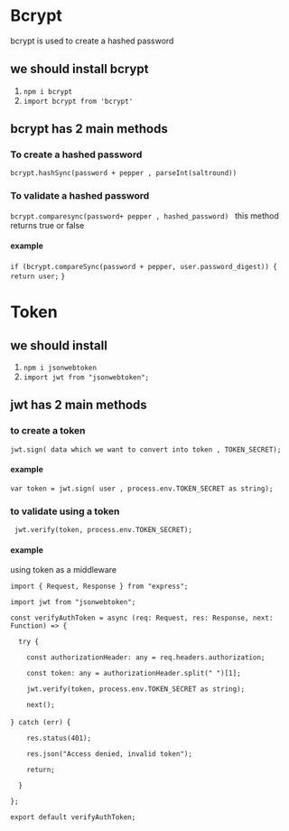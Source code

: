 
# Bcrypt
bcrypt is  used to create a hashed password

## we should install bcrypt 
1. ```npm i bcrypt```
2. ```import bcrypt from 'bcrypt'```  

## bcrypt has 2 main methods
### To create a hashed password
```bcrypt.hashSync(password + pepper , parseInt(saltround)) ```
### To validate a hashed password
```bcrypt.comparesync(password+ pepper , hashed_password) ``` 
this method returns true or false
#### example
```if (bcrypt.compareSync(password + pepper, user.password_digest)) { ```
```      return user;```
``` } ```

# Token
## we should install 
1. ```npm i jsonwebtoken```
2. ```import jwt from "jsonwebtoken";```
## jwt has 2 main methods
### to create a token
```jwt.sign( data which we want to convert into token , TOKEN_SECRET);```
#### example
```var token = jwt.sign( user , process.env.TOKEN_SECRET as string);```
### to validate using a token
``` jwt.verify(token, process.env.TOKEN_SECRET);```
#### example
using token as a middleware

```import { Request, Response } from "express";```

```import jwt from "jsonwebtoken";```

```const verifyAuthToken = async (req: Request, res: Response, next: Function) => {```

```  try {```

```    const authorizationHeader: any = req.headers.authorization;```

```    const token: any = authorizationHeader.split(" ")[1];```

```    jwt.verify(token, process.env.TOKEN_SECRET as string);```

```    next();```

```} catch (err) ```{

```    res.status(401);```

```    res.json("Access denied, invalid token");```

```    return;```

```  }```


```};```

```export default verifyAuthToken;```

